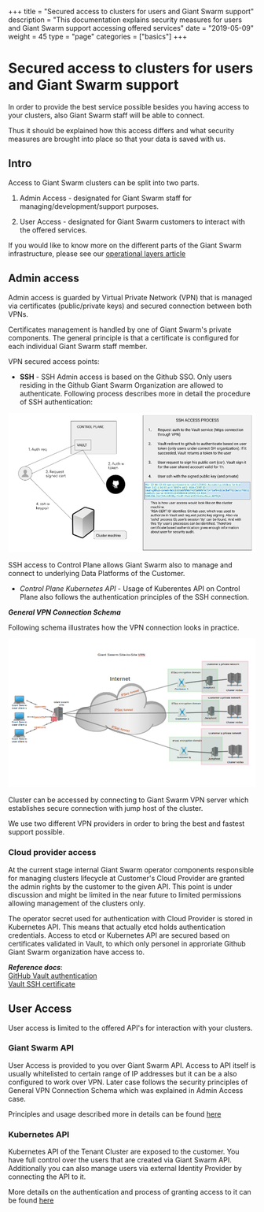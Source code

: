 +++
title = "Secured access to clusters for users and Giant Swarm support"
description = "This documentation explains security measures for users and Giant Swarm support accessing offered services"
date = "2019-05-09"
weight = 45
type = "page"
categories = ["basics"]
+++

# Secured access to clusters for users and Giant Swarm support

In order to provide the best service possible besides you having access to your clusters, also Giant Swarm staff will be able to connect.

Thus it should be explained how this access differs and what security measures are brought into place so that your data is saved with us. 

## Intro

Access to Giant Swarm clusters can be split into two parts. 

1. Admin Access - designated for Giant Swarm staff for managing/development/support purposes.

2. User Access - designated for Giant Swarm customers to interact with the offered services.

If you would like to know more on the different parts of the Giant Swarm infrastructure, please see our [operational layers article](https://docs.giantswarm.io/basics/giant-swarm-operational-layers/)

## Admin access

Admin access is guarded by Virtual Private Network (VPN) that is managed via certificates (public/private keys) and secured connection between both VPNs.

Certificates management is handled by one of Giant Swarm's private components. The general principle is that a certificate is configured for each individual Giant Swarm staff member.

VPN secured access points:

* **SSH** - SSH Admin access is based on the Github SSO. Only users residing in the Github Giant Swarm Organization are allowed to authenticate. Following process describes more in detail the procedure of SSH authentication:

![](./ssh_access_process.png)  

  SSH access to Control Plane allows Giant Swarm also to manage and connect to underlying Data Platforms of the Customer.

* *Control Plane Kubernetes API* - Usage of Kuberentes API on Control Plane also follows the authentication principles of the SSH connection.

***General VPN Connection Schema***

Following schema illustrates how the VPN connection looks in practice. 

![](./site-to-site-vpn.png)

Cluster can be accessed by connecting to Giant Swarm VPN server which establishes secure connection with jump host of the cluster.

We use two different VPN providers in order to bring the best and fastest support possible.

### Cloud provider access

At the current stage internal Giant Swarm operator components responsible for managing clusters lifecycle at Customer's Cloud Provider are granted the admin rights by the customer to the given API.
This point is under discussion and might be limited in the near future to limited permissions allowing management of the clusters only.

The operator secret used for authentication with Cloud Provider is stored in Kubernetes API. 
This means that actually etcd holds authentication credentials. 
Access to etcd or Kubernetes API are secured based on certificates validated in Vault, 
to which only personel in approriate Github Giant Swarm organization have access to.   

***Reference docs***:  
[GitHub Vault authentication](https://www.vaultproject.io/docs/auth/github.html)  
[Vault SSH certificate](https://www.vaultproject.io/docs/secrets/ssh/signed-ssh-certificates.html)

## User Access

User access is limited to the offered API's for interaction with your clusters. 

### Giant Swarm API

User Access is provided to you over Giant Swarm API. 
Access to API itself is usually whitelisted to certain range of IP addresses but it can be a also configured to work over VPN. 
Later case follows the security principles of General VPN Connection Schema which was explained in Admin Access case.   

Principles and usage described more in details can be found [here](https://docs.giantswarm.io/basics/giant-swarm-operational-layers/#giant-swarm-api)

### Kubernetes API

Kubernetes API of the Tenant Cluster are exposed to the customer. You have full control over the users that are created via Giant Swarm API. Additionally you can also manage users via external Identity Provider by connecting the API to it.  

More details on the authentication and process of granting access to it can be found [here](https://docs.giantswarm.io/basics/giant-swarm-operational-layers/#userspace)


